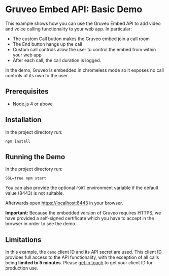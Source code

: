 # Gruveo Embed API: Basic Demo

This example shows how you can use the Gruveo Embed API to add video and voice calling functionality to your web app. In particular:

* The custom Call button makes the Gruveo embed join a call room
* The End button hangs up the call
* Custom call controls allow the user to control the embed from within your web app
* After each call, the call duration is logged.

In the demo, Gruveo is embedded in chromeless mode so it exposes no call controls of its own to the user.

## Prerequisites

* [Node.js](https://nodejs.org/) 4 or above

## Installation

In the project directory run:

```
npm install
```

## Running the Demo

In the project directory run:

```
SSL=true npm start
```

You can also provide the optional `PORT` environment variable if the default value (8443) is not suitable.

Afterwards open [https://localhost:8443](https://localhost:8443) in your browser.

**Important:** Because the embedded version of Gruveo requires HTTPS, we have provided a self-signed certificate which you have to accept in the browser in order to see the demo.

## Limitations

In this example, the `demo` client ID and its API secret are used. This client ID provides full access to the API functionality, with the exception of all calls being **limited to 5 minutes**. Please <a href="https://about.gruveo.com/developers/api-credentials/">get in touch</a> to get your client ID for production use.
